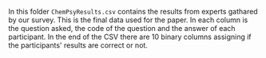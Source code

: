 In this folder ```ChemPsyResults.csv``` contains the results from experts gathared by our survey. This is the final data used for the paper. In each column is the question asked, the code of the question and the answer of each participant.
In the end of the CSV there are 10 binary columns assigning if the participants' results are correct or not.
